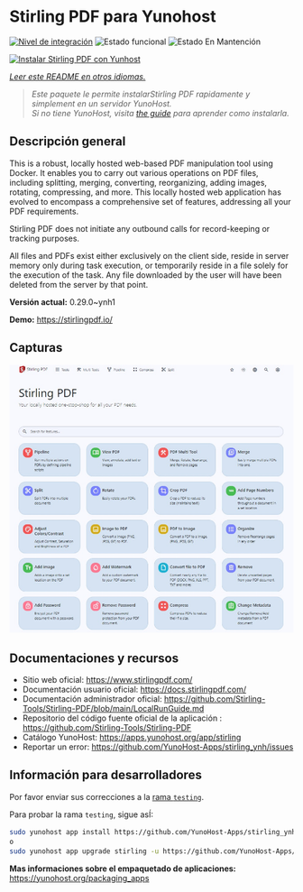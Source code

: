 <!--
Este archivo README esta generado automaticamente<https://github.com/YunoHost/apps/tree/master/tools/readme_generator>
No se debe editar a mano.
-->

# Stirling PDF para Yunohost

[![Nivel de integración](https://dash.yunohost.org/integration/stirling.svg)](https://ci-apps.yunohost.org/ci/apps/stirling/) ![Estado funcional](https://ci-apps.yunohost.org/ci/badges/stirling.status.svg) ![Estado En Mantención](https://ci-apps.yunohost.org/ci/badges/stirling.maintain.svg)

[![Instalar Stirling PDF con Yunhost](https://install-app.yunohost.org/install-with-yunohost.svg)](https://install-app.yunohost.org/?app=stirling)

*[Leer este README en otros idiomas.](./ALL_README.md)*

> *Este paquete le permite instalarStirling PDF rapidamente y simplement en un servidor YunoHost.*  
> *Si no tiene YunoHost, visita [the guide](https://yunohost.org/install) para aprender como instalarla.*

## Descripción general

This is a robust, locally hosted web-based PDF manipulation tool using Docker. It enables you to carry out various operations on PDF files, including splitting, merging, converting, reorganizing, adding images, rotating, compressing, and more. This locally hosted web application has evolved to encompass a comprehensive set of features, addressing all your PDF requirements.

Stirling PDF does not initiate any outbound calls for record-keeping or tracking purposes.

All files and PDFs exist either exclusively on the client side, reside in server memory only during task execution, or temporarily reside in a file solely for the execution of the task. Any file downloaded by the user will have been deleted from the server by that point.

**Versión actual:** 0.29.0~ynh1

**Demo:** <https://stirlingpdf.io/>

## Capturas

![Captura de Stirling PDF](./doc/screenshots/screenshot.jpg)

## Documentaciones y recursos

- Sitio web oficial: <https://www.stirlingpdf.com/>
- Documentación usuario oficial: <https://docs.stirlingpdf.com/>
- Documentación administrador oficial: <https://github.com/Stirling-Tools/Stirling-PDF/blob/main/LocalRunGuide.md>
- Repositorio del código fuente oficial de la aplicación : <https://github.com/Stirling-Tools/Stirling-PDF>
- Catálogo YunoHost: <https://apps.yunohost.org/app/stirling>
- Reportar un error: <https://github.com/YunoHost-Apps/stirling_ynh/issues>

## Información para desarrolladores

Por favor enviar sus correcciones a la [rama `testing`](https://github.com/YunoHost-Apps/stirling_ynh/tree/testing).

Para probar la rama `testing`, sigue asÍ:

```bash
sudo yunohost app install https://github.com/YunoHost-Apps/stirling_ynh/tree/testing --debug
o
sudo yunohost app upgrade stirling -u https://github.com/YunoHost-Apps/stirling_ynh/tree/testing --debug
```

**Mas informaciones sobre el empaquetado de aplicaciones:** <https://yunohost.org/packaging_apps>
